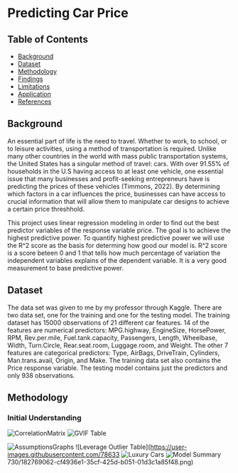 # Predicting Car Price

## Table of Contents
* [Background](#background)
* [Dataset](#dataset)
* [Methodology](#methodology)
* [Findings](#findings)
* [Limitations](#limitations)
* [Application](#application) 
* [References](#references)

## Background
An essential part of life is the need to travel. Whether to work, to school, or to leisure activities, using a method of transportation is required. Unlike many other countries in the world with mass public transportation systems, the United States has a singular method of travel: cars. With over 91.55% of households in the U.S having access to at least one vehicle, one essential issue that many businesses and profit-seeking entrepreneurs have is predicting the prices of these vehicles (Timmons, 2022). By determining which factors in a car influences the price, businesses can have access to crucial information that will allow them to manipulate car designs to achieve a certain price threshhold. 

This project uses linear regression modeling in order to find out the best predictor variables of the response variable price. The goal is to achieve the highest predictive power. To quantify highest predictive power we will use the R^2 score as the basis for determing how good our model is. R^2 score is a score beteen 0 and 1 that tells how much percentage of variation the independent variables explains of the dependent variable. It is a very good measurement to base predictive power. 

## Dataset
The data set was given to me by my professor through Kaggle. There are two data set, one for the training and one for the testing model. The training dataset has 15000 observations of 21 different car features. 14 of the features are numerical predictors: MPG.highway, EngineSize, HorsePower, RPM, Rev.per.mile, Fuel.tank.capacity, Passengers, Length, Wheelbase, Width, Turn.Circle, Rear.seat.room, Luggage.room, and Weight. The other 7 features are categorical predictors: Type, AirBags, DriveTrain, Cylinders, Man.trans.avail, Origin, and Make. The training data set also contains the Price response variable. The testing model contains just the predictors and only 938 observations.

## Methodology 

### Initial Understanding

![CorrelationMatrix](https://user-images.githubusercontent.com/78633730/182768925-107914cc-f261-4bda-ae28-ed60a443fe08.png)
![GVIF Table](https://user-images.githubusercontent.com/78633730/182768928-698ec0b6-246a-4ee1-a577-476e95b0ca45.png)

![AssumptionsGraphs](https://user-images.githubusercontent.com/78633730/182769051-61109f33-edd2-46dc-a8d7-dbcaa744a1b2.png)
![Leverage Outlier Table](https://user-images.githubusercontent.com/78633
![Luxury Cars](https://user-images.githubusercontent.com/78633730/182769087-6a9dfab7-427a-4e30-ae02-008be26bba26.png)
![Model Summary](https://user-images.githubusercontent.com/78633730/182769091-02bae23c-55dc-4b6e-8ef0-471b473e5538.png)
730/182769062-cf4936e1-35cf-425d-b051-01d3c1a85f48.png)
